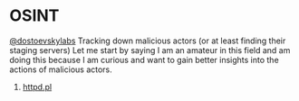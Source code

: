 # OSINT
[@dostoevskylabs](https://twitter.com/dostoevskylabs)
Tracking down malicious actors (or at least finding their staging servers) Let me start by saying I am an amateur in this field and am doing this because I am curious and want to gain better insights into the actions of malicious actors.


1.  [httpd.pl](https://github.com/dostoevskylabs/OSINT/tree/master/httpd.pl)
